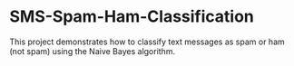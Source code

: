 # SMS-Spam-Ham-Classification
This project demonstrates how to classify text messages as spam or ham (not spam) using the Naive Bayes algorithm. 
